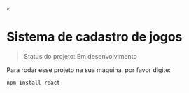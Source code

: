 <<h1>Sistema de cadastro de jogos </h1>

> Status do projeto: Em desenvolvimento

 Para rodar esse projeto na sua máquina, por favor digite:
 
 ```
 npm install react
 ```

